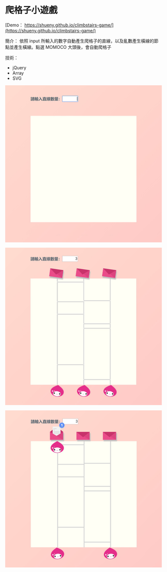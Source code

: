 # 爬格子小遊戲
[Demo： https://shueny.github.io/climbstairs-game/](https://shueny.github.io/climbstairs-game/)

簡介：
依照 input 所輸入的數字自動產生爬格子的直線，以及亂數產生橫線的節點並產生橫線。點選 MOMOCO 大頭後，會自動爬格子

技術：

- jQuery
- Array
- SVG


![step1](/images/step1.jpg)

![step2](/images/step2.jpg)

![step3](/images/step3.jpg)

